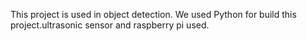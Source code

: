This project is used in object detection. We used Python for build this project.ultrasonic sensor and raspberry pi used.
